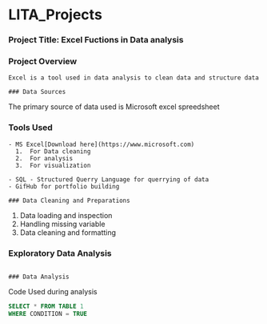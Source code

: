 # LITA_Projects

### Project Title: Excel Fuctions in Data analysis

### Project Overview
```
Excel is a tool used in data analysis to clean data and structure data

### Data Sources
```
The primary source of data used is Microsoft excel spreedsheet

### Tools Used
```
- MS Excel[Download here](https://www.microsoft.com)
  1.  For Data cleaning
  2.  For analysis
  3.  For visualization
     
- SQL - Structured Querry Language for querrying of data
- GifHub for portfolio building
  
### Data Cleaning and Preparations
```
1. Data loading and inspection
2. Handling missing variable
3. Data cleaning and formatting


### Exploratory Data Analysis
```

### Data Analysis
```
Code Used during analysis
```SQL
SELECT * FROM TABLE 1
WHERE CONDITION = TRUE
```

